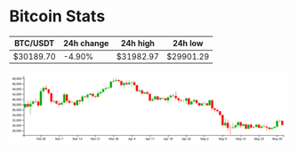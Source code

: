 # Bitcoin Stats

BTC/USDT|24h change|24h high|24h low|
|---|---|---|---|
|$30189.70|-4.90%|$31982.97|$29901.29|

<img src="./chart.svg">
